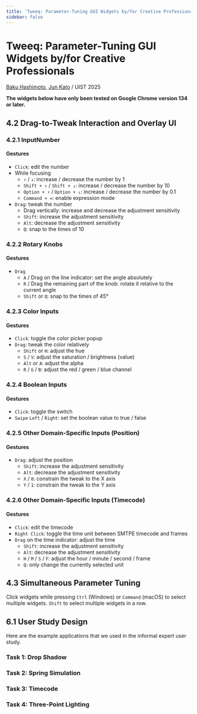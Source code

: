 ```yaml
---
title: 'Tweeq: Parameter-Tuning GUI Widgets by/for Creative Professionals'
sidebar: false
---
```


<MultiSelectPopup />

# Tweeq: Parameter-Tuning GUI Widgets by/for Creative Professionals

[Baku Hashimoto](https://baku89.com), [Jun Kato](https://junkato.jp/) / UIST 2025

**The widgets below have only been tested on Google Chrome version 134 or later.**

## 4.2 Drag-to-Tweak Interaction and Overlay UI

### 4.2.1 InputNumber

<ExampleContainer
	:initialValue="{opacity: 10}"
	:scheme="{
		opacity: {type: 'number', min: 0, max: 100, suffix: '%'},
	}"
/>

#### Gestures

 - `Click`: edit the number
 - While focusing
	- `↑` / `↓`: increase / decrease the number by 1
	- `Shift + ↑` / `Shift + ↓`: increase / decrease the number by 10
	- `Option + ↑` / `Option + ↓`: increase / decrease the number by 0.1
	- `Command + =`: enable expression mode
 - `Drag`: tweak the number
	- Drag vertically: increase and decrease the adjustment sensitivity
	- `Shift`: increase the adjustment sensitivity
	- `Alt`: decrease the adjustment sensitivity
	- `Q`: snap to the times of 10

### 4.2.2 Rotary Knobs

<ExampleContainer
	:initialValue="{angle: 0}"
	:scheme="{
		angle: {type: 'number', ui: 'angle'},
	}"
/>

#### Gestures

 - `Drag`
	- `A` / Drag on the line indicator: set the angle absolutely
	- `R` / Drag the remaining part of the knob: rotate it relative to the current angle
	- `Shift` or `Q`: snap to the times of 45°

### 4.2.3 Color Inputs

<ExampleContainer
	:initialValue="{fill: '#8282ee'}"
	:scheme="{
		fill: {type: 'string', ui: 'color', alpha: true},
	}"
/>

#### Gestures

 - `Click`: toggle the color picker popup
 - `Drag`: tweak the color relatively
	 - `Shift` or `H`: adjust the hue
	 - `S` / `V`: adjust the saturation / brightness (value)
	 - `Alt` or `A`: adjust the alpha
	 - `R` / `G` / `B`: adjust the red / green / blue channel

### 4.2.4 Boolean Inputs

<ExampleContainer
	:initialValue="{switch: true, checkbox: true}"
	:scheme="{switch: {type: 'boolean'}, checkbox: {type: 'boolean', ui: 'checkbox'}}"
/>

#### Gestures

 - `Click`: toggle the switch
 - `Swipe` `Left` / `Right`: set the boolean value to true / false


### 4.2.5 Other Domain-Specific Inputs (Position)

<ExampleContainer
	:initialValue="{offset: [0, 0]}"
	:scheme="{
		offset: {type: 'vec2', ui: 'position'},
	}"
/>

#### Gestures

 - `Drag`: adjust the position
	 - `Shift`: increase the adjustment sensitivity
	 - `Alt`: decrease the adjustment sensitivity
	 - `X` / `0`: constrain the tweak to the X axis
	 - `Y` / `1`: constrain the tweak to the Y axis

### 4.2.6 Other Domain-Specific Inputs (Timecode)

<ExampleContainer
	:initialValue="{duration: 90}"
	:scheme="{
		duration: {type: 'number', ui: 'time', frameRate: 24, min: 0},
	}"
/>

#### Gestures

 - `Click`: edit the timecode
 - `Right Click`: toggle the time unit between SMTPE timecode and frames
 - `Drag` on the time indicator: adjust the time
	 - `Shift`: increase the adjustment sensitivity
	 - `Alt`: decrease the adjustment sensitivity
	 - `H` / `M` / `S` / `F`: adjust the hour / minute / second / frame
	 - `Q`: only change the currently selected unit


## 4.3 Simultaneous Parameter Tuning

Click widgets while pressing `Ctrl` (Windows) or `Command` (macOS) to select multiple widgets. `Shift` to select multiple widgets in a row.

<ExampleContainer
	:initialValue="{number1: 10, number2: 20, number3: 30, number4: 40, number5: 50}"
	:scheme="{
		number1: {type: 'number', min: 0, max: 100},
		number2: {type: 'number', min: 0, max: 100},
		number3: {type: 'number', min: 0, max: 100},
		number4: {type: 'number', min: 0, max: 100},
		number5: {type: 'number', min: 0, max: 100},
	}"
/>

<ExampleContainer
	:initialValue="{color1: '#000000', color2: '#FBF4EF', color3: '#E8EAEB', color4: '#AAABAE', color5: '#975E64'}"
	:scheme="{
		color1: {type: 'string', ui: 'color', icon: 'mdi-palette'},
		color2: {type: 'string', ui: 'color', icon: 'mdi-palette'},
		color3: {type: 'string', ui: 'color', icon: 'mdi-palette'},
		color4: {type: 'string', ui: 'color', icon: 'mdi-palette'},
		color5: {type: 'string', ui: 'color', icon: 'mdi-palette'},
	}"
/>

<ExampleContainer
	:initialValue="{
		switch_1: true,
		switch_2: false,
		switch_3: true,
		switch_4: false,
		switch_5: true,
		switch_6: false,
	}"
	:scheme="{
		switch_1: {type: 'boolean', ui: 'switch', icon: 'mdi-toggle-switch'},
		switch_2: {type: 'boolean', ui: 'switch', icon: 'mdi-toggle-switch'},
		switch_3: {type: 'boolean', ui: 'switch', icon: 'mdi-toggle-switch'},
		switch_4: {type: 'boolean', ui: 'switch', icon: 'mdi-toggle-switch'},
		switch_5: {type: 'boolean', ui: 'switch', icon: 'mdi-toggle-switch'},
		switch_6: {type: 'boolean', ui: 'switch', icon: 'mdi-toggle-switch'},
	}"
/>

## 6.1 User Study Design

Here are the example applications that we used in the informal expert user study.

### Task 1: Drop Shadow

<UserTestDropShadow />

### Task 2: Spring Simulation

<UserTestSpring />

### Task 3: Timecode

<UserTestTime />

### Task 4: Three-Point Lighting

<UserTestThreePointLighting />

<div style="height: 30vh"></div>
